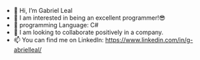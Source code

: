 - 👋 Hi, I’m Gabriel Leal
- 👀 I am interested in being an excellent programmer!😎
- 🌱 programming Language: C#
- 💞️ I am looking to collaborate positively in a company.
- 📫 You can find me on LinkedIn: https://www.linkedin.com/in/g-abrielleal/

<!---
lealgabriel/lealgabriel is a ✨ special ✨ repository because its `README.md` (this file) appears on your GitHub profile.
You can click the Preview link to take a look at your changes.
--->
